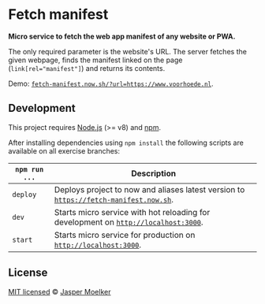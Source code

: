 # Fetch manifest

**Micro service to fetch the web app manifest of any website or PWA.**

The only required parameter is the website's URL. The server fetches the given webpage,
finds the manifest linked on the page (`link[rel="manifest"]`) and returns its contents.

Demo: [`fetch-manifest.now.sh/?url=https://www.voorhoede.nl`](https://fetch-manifest.now.sh/?url=https://www.voorhoede.nl).


## Development

This project requires [Node.js](http://nodejs.org/) (>= v8) and [npm](https://npmjs.org/).

After installing dependencies using `npm install` the following scripts are available on all exercise branches:

`npm run ...` | Description
---|---
`deploy` | Deploys project to now and aliases latest version to [`https://fetch-manifest.now.sh`](https://fetch-manifest.now.sh).
`dev` | Starts micro service with hot reloading for development on [`http://localhost:3000`](http://localhost:3000).
`start` | Starts micro service for production on [`http://localhost:3000`](http://localhost:3000).


## License

[MIT licensed](license) © [Jasper Moelker](https://twitter.com/jbmoelker)
